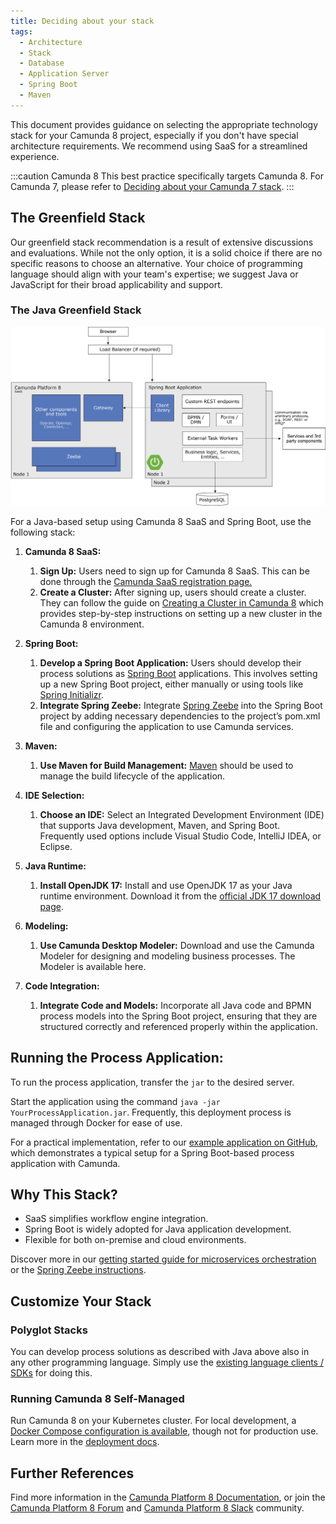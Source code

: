 ```yaml
---
title: Deciding about your stack
tags:
  - Architecture
  - Stack
  - Database
  - Application Server
  - Spring Boot
  - Maven
---
```


This document provides guidance on selecting the appropriate technology stack for your Camunda 8 project, especially if you don't have special architecture requirements. We recommend using SaaS for a streamlined experience.

:::caution Camunda 8
 This best practice specifically targets Camunda 8. For Camunda 7, please refer to [Deciding about your Camunda 7 stack](../deciding-about-your-stack-c7/).
:::

## The Greenfield Stack

Our greenfield stack recommendation is a result of extensive discussions and evaluations. While not the only option, it is a solid choice if there are no specific reasons to choose an alternative. Your choice of programming language should align with your team's expertise; we suggest Java or JavaScript for their broad applicability and support.

### The Java Greenfield Stack

![greenfield stack architecture diagram](deciding-about-your-stack-assets/greenfield-architecture.png)

For a Java-based setup using Camunda 8 SaaS and Spring Boot, use the following stack:

1. **Camunda 8 SaaS:**
   1.  **Sign Up:** Users need to sign up for Camunda 8 SaaS. This can be done through the [Camunda SaaS registration page.](https://signup.camunda.com/accounts?utm_source=docs.camunda.io&utm_medium=referral)
   2. **Create a Cluster:** After signing up, users should create a cluster. They can follow the guide on [Creating a Cluster in Camunda 8](https://docs.camunda.io/docs/guides/create-cluster/) which provides step-by-step instructions on setting up a new cluster in the Camunda 8 environment.

2. **Spring Boot:**
   1. **Develop a Spring Boot Application:** Users should develop their process solutions as [Spring Boot](https://spring.io/projects/spring-boot) applications. This involves setting up a new Spring Boot project, either manually or using tools like [Spring Initializr](https://start.spring.io/).
   2. **Integrate Spring Zeebe:** Integrate [Spring Zeebe](https://github.com/camunda-community-hub/spring-zeebe) into the Spring Boot project by adding necessary dependencies to the project’s pom.xml file and configuring the application to use Camunda services.

3. **Maven:**
   1. **Use Maven for Build Management:** [Maven](https://maven.apache.org/) should be used to manage the build lifecycle of the application.

4. **IDE Selection:**
   1. **Choose an IDE:** Select an Integrated Development Environment (IDE) that supports Java development, Maven, and Spring Boot. Frequently used options include Visual Studio Code, IntelliJ IDEA, or Eclipse.

5. **Java Runtime:**
   1. **Install OpenJDK 17:** Install and use OpenJDK 17 as your Java runtime environment. Download it from the [official JDK 17 download page](https://jdk.java.net/17/).

6. **Modeling:**
   1. **Use Camunda Desktop Modeler:** Download and use the Camunda Modeler for designing and modeling business processes. The Modeler is available here.

7. **Code Integration:**
   1. **Integrate Code and Models:** Incorporate all Java code and BPMN process models into the Spring Boot project, ensuring that they are structured correctly and referenced properly within the application.

## Running the Process Application:

To run the process application, transfer the `jar` to the desired server.

Start the application using the command `java -jar YourProcessApplication.jar`. Frequently, this deployment process is managed through Docker for ease of use.

For a practical implementation, refer to our [example application on GitHub](https://github.com/camunda-community-hub/camunda-cloud-examples/tree/main/twitter-review-java-springboot), which demonstrates a typical setup for a Spring Boot-based process application with Camunda.

## Why This Stack?
* SaaS simplifies workflow engine integration.
* Spring Boot is widely adopted for Java application development.
* Flexible for both on-premise and cloud environments.

Discover more in our [getting started guide for microservices orchestration](https://docs.camunda.io/docs/guides/orchestrate-microservices/) or the [Spring Zeebe instructions](https://github.com/camunda-community-hub/spring-zeebe).

## Customize Your Stack

### Polyglot Stacks

You can develop process solutions as described with Java above also in any other programming language. Simply use the [existing language clients / SDKs](../../../apis-tools/working-with-apis-tools.md) for doing this.

### Running Camunda 8 Self-Managed

Run Camunda 8 on your Kubernetes cluster. For local development, a [Docker Compose configuration is available](https://docs.camunda.io/docs/self-managed/platform-deployment/docker/), though not for production use. Learn more in the [deployment docs](https://docs.camunda.io/docs/self-managed/platform-deployment/overview/).

## Further References
Find more information in the [Camunda Platform 8 Documentation](https://docs.camunda.io/), or join the [Camunda Platform 8 Forum](https://forum.camunda.io/) and [Camunda Platform 8 Slack](https://camunda-cloud.slack.com/) community.